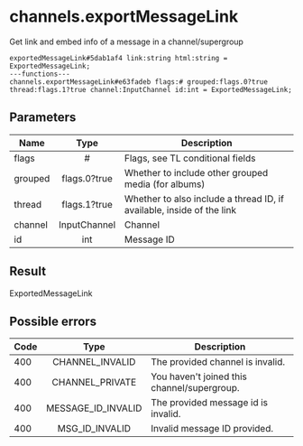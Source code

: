 # channels.exportMessageLink
Get link and embed info of a message in a channel/supergroup

```
exportedMessageLink#5dab1af4 link:string html:string = ExportedMessageLink;
---functions---
channels.exportMessageLink#e63fadeb flags:# grouped:flags.0?true thread:flags.1?true channel:InputChannel id:int = ExportedMessageLink;
```

## Parameters
| Name | Type | Description |
| ---- | :----: | ----------- |
| flags | # | Flags, see TL conditional fields |
| grouped | flags.0?true | Whether to include other grouped media (for albums) |
| thread | flags.1?true | Whether to also include a thread ID, if available, inside of the link |
| channel | InputChannel | Channel |
| id | int | Message ID |


## Result
ExportedMessageLink

## Possible errors
| Code | Type | Description |
| ---- | :----: | ----------- |
| 400 | CHANNEL_INVALID | The provided channel is invalid. |
| 400 | CHANNEL_PRIVATE | You haven't joined this channel/supergroup. |
| 400 | MESSAGE_ID_INVALID | The provided message id is invalid. |
| 400 | MSG_ID_INVALID | Invalid message ID provided. |

